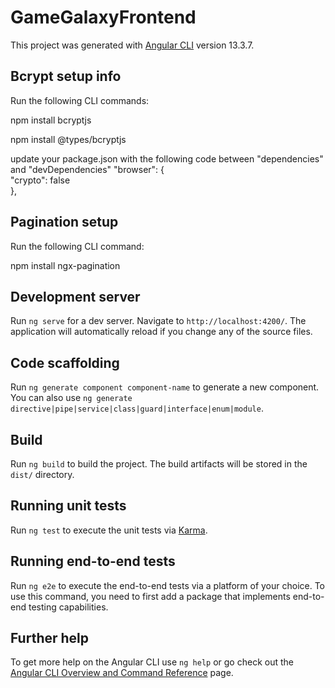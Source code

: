 # GameGalaxyFrontend

This project was generated with [Angular CLI](https://github.com/angular/angular-cli) version 13.3.7.

## Bcrypt setup info

Run the following CLI commands:

npm install bcryptjs

npm install @types/bcryptjs

update your package.json with the following code between "dependencies" and "devDependencies"
"browser": {    
    "crypto": false    
},

## Pagination setup

Run the following CLI command:

npm install ngx-pagination



## Development server

Run `ng serve` for a dev server. Navigate to `http://localhost:4200/`. The application will automatically reload if you change any of the source files.

## Code scaffolding

Run `ng generate component component-name` to generate a new component. You can also use `ng generate directive|pipe|service|class|guard|interface|enum|module`.

## Build

Run `ng build` to build the project. The build artifacts will be stored in the `dist/` directory.

## Running unit tests

Run `ng test` to execute the unit tests via [Karma](https://karma-runner.github.io).

## Running end-to-end tests

Run `ng e2e` to execute the end-to-end tests via a platform of your choice. To use this command, you need to first add a package that implements end-to-end testing capabilities.

## Further help

To get more help on the Angular CLI use `ng help` or go check out the [Angular CLI Overview and Command Reference](https://angular.io/cli) page.
